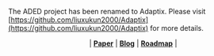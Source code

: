 The ADED project has been renamed to Adaptix. Please visit [https://github.com/liuxukun2000/Adaptix](https://github.com/liuxukun2000/Adaptix) for more details.


<p align="center">
| <a href="https://arxiv.org/abs/2407.12021"><b>Paper</b></a> | <a href="https://sites.google.com/view/aded-page/"><b>Blog</b></a> | <a href="https://github.com/liuxukun2000/ADED/issues"><b>Roadmap</b></a> | 
</p>

